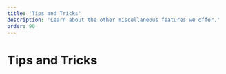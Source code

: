 ```yaml
---
title: 'Tips and Tricks'
description: 'Learn about the other miscellaneous features we offer.'
order: 90
---
```


<script context="module">
	export const prerender = true;
</script>

# Tips and Tricks
